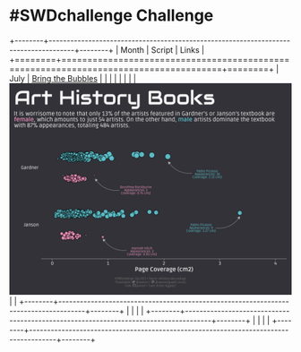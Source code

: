 # \#**SWDchallenge** Challenge

<!-- table header, followed by pictures link -->

+--------+-------------------------------------------------------------------------------------+--------+
| Month  | Script                                                                              | Links  |
+========+=====================================================================================+========+
| July   | [Bring the Bubbles](https://github.com/poncest/SWDchallange/tree/main/2023/07_July) |        |
|        |                                                                                     |        |
|        | ![](07_July.png)                                                                    |        |
+--------+-------------------------------------------------------------------------------------+--------+
|        |                                                                                     |        |
+--------+-------------------------------------------------------------------------------------+--------+
|        |                                                                                     |        |
+--------+-------------------------------------------------------------------------------------+--------+
